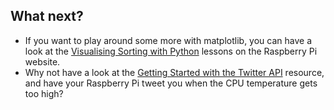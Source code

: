 ## What next?

- If you want to play around some more with matplotlib, you can have a look at the [Visualising Sorting with Python](https://projects.raspberrypi.org/en/projects/visualising-sorting-with-python/) lessons on the Raspberry Pi website.
- Why not have a look at the [Getting Started with the Twitter API](https://projects.raspberrypi.org/en/projects/getting-started-with-the-twitter-api/) resource, and have your Raspberry Pi tweet you when the CPU temperature gets too high?


